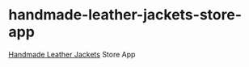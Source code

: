 # handmade-leather-jackets-store-app
<a href="https://handmadeleatherjackets.com" rel="dofollow">Handmade Leather Jackets</a> Store App
